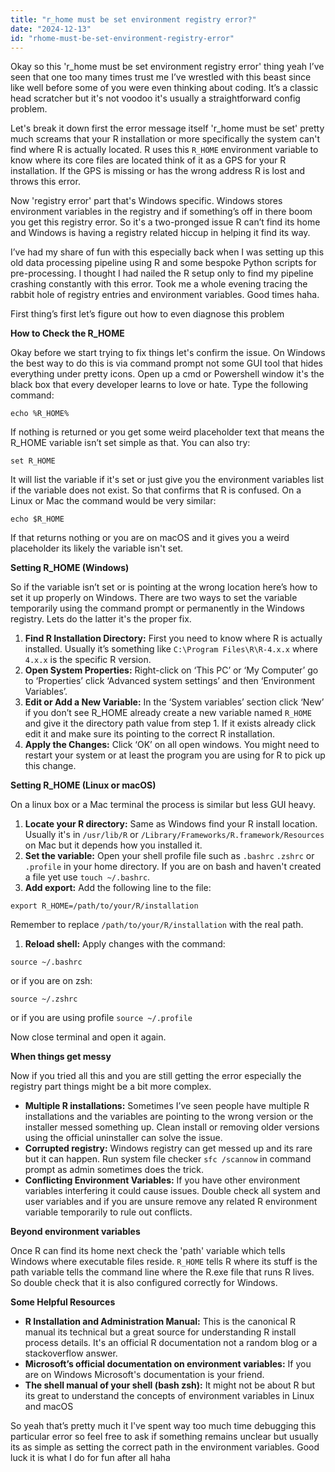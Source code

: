 ```yaml
---
title: "r_home must be set environment registry error?"
date: "2024-12-13"
id: "rhome-must-be-set-environment-registry-error"
---
```


Okay so this 'r\_home must be set environment registry error' thing yeah I’ve seen that one too many times trust me I’ve wrestled with this beast since like well before some of you were even thinking about coding. It’s a classic head scratcher but it's not voodoo it's usually a straightforward config problem.

Let's break it down first the error message itself 'r\_home must be set' pretty much screams that your R installation or more specifically the system can't find where R is actually located. R uses this `R_HOME` environment variable to know where its core files are located think of it as a GPS for your R installation. If the GPS is missing or has the wrong address R is lost and throws this error.

Now 'registry error' part that's Windows specific. Windows stores environment variables in the registry and if something’s off in there boom you get this registry error. So it's a two-pronged issue R can’t find its home and Windows is having a registry related hiccup in helping it find its way.

I’ve had my share of fun with this especially back when I was setting up this old data processing pipeline using R and some bespoke Python scripts for pre-processing. I thought I had nailed the R setup only to find my pipeline crashing constantly with this error. Took me a whole evening tracing the rabbit hole of registry entries and environment variables. Good times haha.

First thing’s first let’s figure out how to even diagnose this problem

**How to Check the R_HOME**

Okay before we start trying to fix things let's confirm the issue. On Windows the best way to do this is via command prompt not some GUI tool that hides everything under pretty icons. Open up a cmd or Powershell window it's the black box that every developer learns to love or hate. Type the following command:

```shell
echo %R_HOME%
```

If nothing is returned or you get some weird placeholder text that means the R\_HOME variable isn’t set simple as that. You can also try:

```shell
set R_HOME
```

It will list the variable if it's set or just give you the environment variables list if the variable does not exist. So that confirms that R is confused. On a Linux or Mac the command would be very similar:

```shell
echo $R_HOME
```

If that returns nothing or you are on macOS and it gives you a weird placeholder its likely the variable isn't set.

**Setting R_HOME (Windows)**

So if the variable isn’t set or is pointing at the wrong location here’s how to set it up properly on Windows. There are two ways to set the variable temporarily using the command prompt or permanently in the Windows registry. Lets do the latter it's the proper fix.

1.  **Find R Installation Directory:** First you need to know where R is actually installed. Usually it’s something like `C:\Program Files\R\R-4.x.x` where `4.x.x` is the specific R version.
2.  **Open System Properties:** Right-click on ‘This PC’ or ‘My Computer’ go to ‘Properties’ click ‘Advanced system settings’ and then ‘Environment Variables’.
3.  **Edit or Add a New Variable:** In the ‘System variables’ section click ‘New’ if you don’t see R_HOME already create a new variable named `R_HOME` and give it the directory path value from step 1. If it exists already click edit it and make sure its pointing to the correct R installation.
4.  **Apply the Changes:** Click ‘OK’ on all open windows. You might need to restart your system or at least the program you are using for R to pick up this change.

**Setting R_HOME (Linux or macOS)**

On a linux box or a Mac terminal the process is similar but less GUI heavy.

1.  **Locate your R directory:** Same as Windows find your R install location. Usually it's in `/usr/lib/R` or `/Library/Frameworks/R.framework/Resources` on Mac but it depends how you installed it.
2.  **Set the variable:** Open your shell profile file such as `.bashrc` `.zshrc` or `.profile` in your home directory. If you are on bash and haven't created a file yet use `touch ~/.bashrc`.
3.  **Add export:** Add the following line to the file:

```shell
export R_HOME=/path/to/your/R/installation
```

Remember to replace `/path/to/your/R/installation` with the real path.

1.  **Reload shell:** Apply changes with the command:

```shell
source ~/.bashrc
```

or if you are on zsh:

```shell
source ~/.zshrc
```

or if you are using profile `source ~/.profile`

Now close terminal and open it again.

**When things get messy**

Now if you tried all this and you are still getting the error especially the registry part things might be a bit more complex.

*   **Multiple R installations:** Sometimes I’ve seen people have multiple R installations and the variables are pointing to the wrong version or the installer messed something up. Clean install or removing older versions using the official uninstaller can solve the issue.
*   **Corrupted registry:** Windows registry can get messed up and its rare but it can happen. Run system file checker `sfc /scannow` in command prompt as admin sometimes does the trick.
*   **Conflicting Environment Variables:** If you have other environment variables interfering it could cause issues. Double check all system and user variables and if you are unsure remove any related R environment variable temporarily to rule out conflicts.

**Beyond environment variables**

Once R can find its home next check the 'path' variable which tells Windows where executable files reside. `R_HOME` tells R where its stuff is the path variable tells the command line where the R.exe file that runs R lives. So double check that it is also configured correctly for Windows.

**Some Helpful Resources**

*   **R Installation and Administration Manual:** This is the canonical R manual its technical but a great source for understanding R install process details. It's an official R documentation not a random blog or a stackoverflow answer.
*   **Microsoft’s official documentation on environment variables:** If you are on Windows Microsoft's documentation is your friend.
*   **The shell manual of your shell (bash zsh):** It might not be about R but its great to understand the concepts of environment variables in Linux and macOS

So yeah that’s pretty much it I've spent way too much time debugging this particular error so feel free to ask if something remains unclear but usually its as simple as setting the correct path in the environment variables. Good luck it is what I do for fun after all haha
